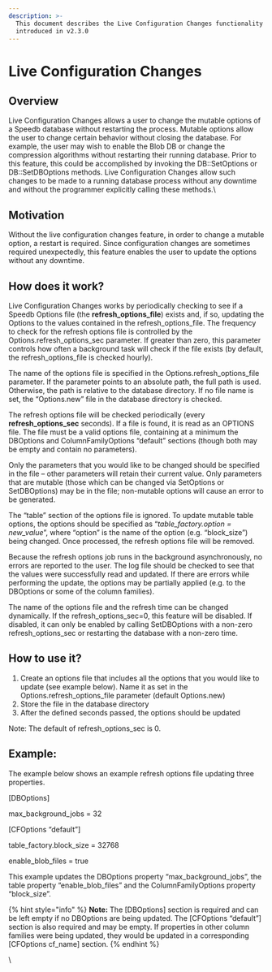 ```yaml
---
description: >-
  This document describes the Live Configuration Changes functionality in Speedb
  introduced in v2.3.0
---
```


# Live Configuration Changes

## Overview&#x20;

Live Configuration Changes allows a user to change the mutable options of a Speedb database without restarting the process.  Mutable options allow the user to change certain behavior without closing the database.   For example, the user may wish to enable the Blob DB or change the compression algorithms without restarting their running database.  Prior to this feature, this could be accomplished by invoking the DB::SetOptions or DB::SetDBOptions methods.  Live Configuration Changes allow such changes to be made to a running database process without any downtime and without the programmer explicitly calling these methods.\


## Motivation&#x20;

Without the live configuration changes feature, in order to change a mutable option, a restart is required. Since configuration changes are sometimes required unexpectedly, this feature enables the user to update the options without any downtime.

## How does it work?

Live Configuration Changes works by periodically checking to see if a Speedb Options file (the **refresh\_options\_file**) exists and, if so, updating the Options to the values contained in the refresh\_options\_file. The frequency to check for the refresh options file is controlled by the Options.refresh\_options\_sec parameter.  If greater than zero, this parameter controls how often a background task will check if the file exists (by default, the refresh\_options\_file is checked hourly).

The name of the options file is specified in the Options.refresh\_options\_file parameter.  If the parameter points to an absolute path, the full path is used.  Otherwise, the path is relative to the database directory.  If no file name is set, the “Options.new” file in the database directory is checked.

The refresh options file will be checked periodically (every **refresh\_options\_sec** seconds).  If a file is found, it is read as an OPTIONS file. The file must be a valid options file, containing at a minimum the DBOptions and ColumnFamilyOptions “default” sections (though both may be empty and contain no parameters). &#x20;

Only the parameters that you would like to be changed should be specified in the file – other parameters will retain their current value.  Only parameters that are mutable (those which can be changed via SetOptions or SetDBOptions) may be in the file; non-mutable options will cause an error to be generated. &#x20;

The “table” section of the options file is ignored.  To update mutable table options, the options should be specified as “_table\_factory.option = new\_value_”, where “option” is the name of the option (e.g. “block\_size”) being changed.  Once processed, the refresh options file will be removed.

Because the refresh options job runs in the background asynchronously, no errors are reported to the user.  The log file should be checked to see that the values were successfully read and updated.  If there are errors while performing the update, the options may be partially applied (e.g. to the DBOptions or some of the column families). &#x20;

The name of the options file and the refresh time can be changed dynamically.  If the refresh\_options\_sec=0, this feature will be disabled.  If disabled, it can only be enabled by calling SetDBOptions with a non-zero refresh\_options\_sec or restarting the database with a non-zero time.&#x20;

## How to use it?&#x20;

1. Create an options file that includes all the options that you would like to update (see example below).  Name it as set in the Options.refresh\_options\_file parameter (default Options.new)&#x20;
2. Store the file in the database directory&#x20;
3. After the defined seconds passed, the options should be updated&#x20;

Note: The default of refresh\_options\_sec is 0.&#x20;

## Example:&#x20;

The example below shows an example refresh options file updating three properties.

&#x20;       \[DBOptions]

&#x20;       max\_background\_jobs = 32

&#x20;       \[CFOptions “default”]

&#x20;       table\_factory.block\_size = 32768

&#x20;       enable\_blob\_files = true

This example updates the DBOptions property “max\_background\_jobs”, the table property “enable\_blob\_files” and the ColumnFamilyOptions property “block\_size”.&#x20;

{% hint style="info" %}
**Note:** The \[DBOptions] section is required and can be left empty if no DBOptions are being updated.  The \[CFOptions “default”] section is also required and may be empty.  If properties in other column families were being updated, they would be updated in a corresponding \[CFOptions cf\_name] section.
{% endhint %}



\
